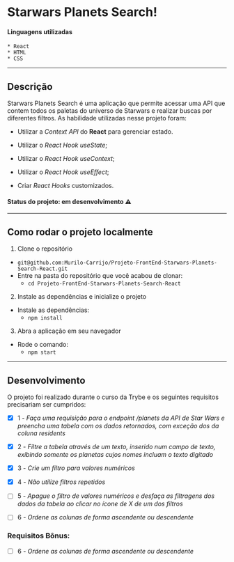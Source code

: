 # Starwars Planets Search!

#### Linguagens utilizadas

    * React
    * HTML
    * CSS

---

## Descrição

Starwars Planets Search é uma aplicação que permite acessar uma API que contem todos os paletas do universo de Starwars e realizar buscas por diferentes filtros. As habilidade utilizadas nesse projeto foram:

  * Utilizar a _Context API_ do **React** para gerenciar estado.

  * Utilizar o _React Hook useState_;
  
  * Utilizar o _React Hook useContext_;
  
  * Utilizar o _React Hook useEffect_;
  
  * Criar _React Hooks_ customizados.


#### Status do projeto: em desenvolvimento ⚠️

---

## Como rodar o projeto localmente

1. Clone o repositório
  * `git@github.com:Murilo-Carrijo/Projeto-FrontEnd-Starwars-Planets-Search-React.git`
  * Entre na pasta do repositório que você acabou de clonar:
    * `cd Projeto-FrontEnd-Starwars-Planets-Search-React`

2. Instale as dependências e inicialize o projeto
  * Instale as dependências:
    * `npm install`

3. Abra a aplicação em seu navegador 
  * Rode o comando:
    * `npm start`

---

## Desenvolvimento

O projeto foi realizado durante o curso da Trybe e os seguintes requisitos precisariam ser cumpridos: 

  - [X]  1 - _Faça uma requisição para o endpoint /planets da API de Star Wars e preencha uma tabela com os dados retornados, com exceção dos da coluna residents_
  
  - [X]  2 - _Filtre a tabela através de um texto, inserido num campo de texto, exibindo somente os planetas cujos nomes incluam o texto digitado_
  
  - [X]  3 - _Crie um filtro para valores numéricos_
  
  - [X]  4 - _Não utilize filtros repetidos_
  
  - [ ]  5 - _Apague o filtro de valores numéricos e desfaça as filtragens dos dados da tabela ao clicar no ícone de X de um dos filtros_
  
  - [ ]  6 - _Ordene as colunas de forma ascendente ou descendente_
  
  ### Requisitos Bônus:

  - [ ]  6 - _Ordene as colunas de forma ascendente ou descendente_
  